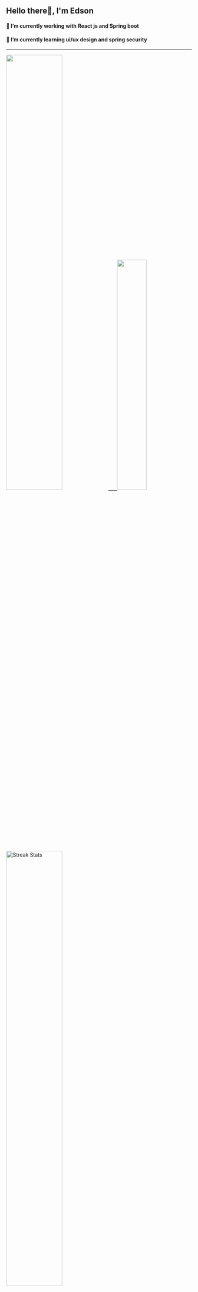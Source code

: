 
## Hello there👋, I'm Edson 

#### 🔭 I’m currently working with React js and Spring boot 
#### 🌱 I’m currently learning ui/ux design and spring security
---
    
  

 <p align="left">
  <a href="https://github.com/EdsonNhancale">
  <img width=55% src="https://github-readme-stats.vercel.app/api?username=EdsonNhancale&show_icons=true&theme=dracula&include_all_commits=true&count_private=true"/>&nbsp;&nbsp;&nbsp;&nbsp;&nbsp;
  <img  width=40% src="https://github-readme-stats.vercel.app/api/top-langs/?username=EdsonNhancale&layout=compact&langs_count=7&theme=dracula"/>
</p>

  <p align="left">
    <a href="https://github.com/EdsonNhancale"><img width=55% alt="Streak Stats" src="https://github-readme-streak-stats.herokuapp.com/?user=EdsonNhancale&theme=dracula"/></a>
   </p>

 
 <!--START_SECTION:waka-->

```txt
From: 16 November 2022 - To: 01 December 2023

Total Time: 661 hrs 28 mins

JavaScript        401 hrs 45 mins ███████████████▒░░░░░░░░░   60.74 %
TypeScript        170 hrs 15 mins ██████▒░░░░░░░░░░░░░░░░░░   25.74 %
JSON              23 hrs 40 mins  █░░░░░░░░░░░░░░░░░░░░░░░░   03.58 %
Dart              14 hrs 6 mins   ▓░░░░░░░░░░░░░░░░░░░░░░░░   02.13 %
Other             10 hrs 29 mins  ▒░░░░░░░░░░░░░░░░░░░░░░░░   01.59 %
```

<!--END_SECTION:waka-->

<div> 
  <a href="www.linkedin.com/in/edson-nhancale-7849781a6" target="_blank"><img src="https://img.shields.io/badge/-LinkedIn-%230077B5?style=for-the-badge&logo=linkedin&logoColor=white" target="_blank"></a> 

</div>

